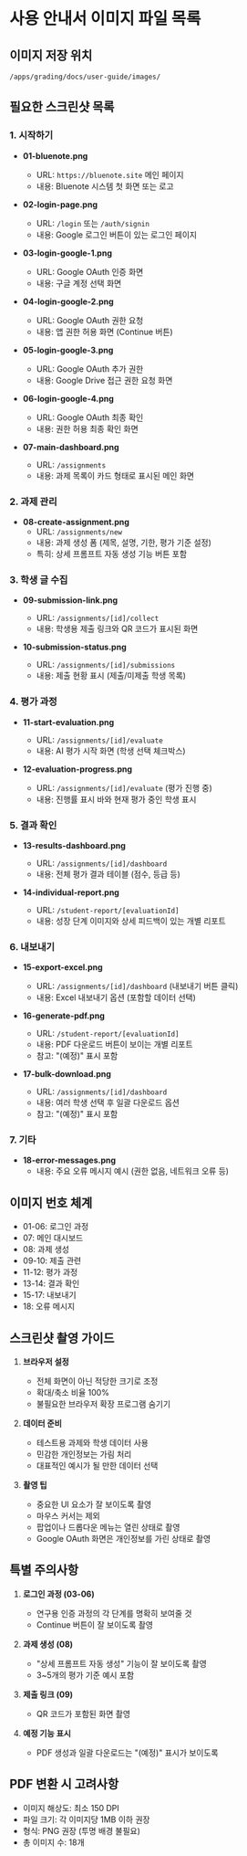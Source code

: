 # 사용 안내서 이미지 파일 목록

## 이미지 저장 위치
`/apps/grading/docs/user-guide/images/`

## 필요한 스크린샷 목록

### 1. 시작하기
- **01-bluenote.png**
  - URL: `https://bluenote.site` 메인 페이지
  - 내용: Bluenote 시스템 첫 화면 또는 로고

- **02-login-page.png**
  - URL: `/login` 또는 `/auth/signin`
  - 내용: Google 로그인 버튼이 있는 로그인 페이지

- **03-login-google-1.png**
  - URL: Google OAuth 인증 화면
  - 내용: 구글 계정 선택 화면

- **04-login-google-2.png**
  - URL: Google OAuth 권한 요청
  - 내용: 앱 권한 허용 화면 (Continue 버튼)

- **05-login-google-3.png**
  - URL: Google OAuth 추가 권한
  - 내용: Google Drive 접근 권한 요청 화면

- **06-login-google-4.png**
  - URL: Google OAuth 최종 확인
  - 내용: 권한 허용 최종 확인 화면

- **07-main-dashboard.png**
  - URL: `/assignments`
  - 내용: 과제 목록이 카드 형태로 표시된 메인 화면

### 2. 과제 관리
- **08-create-assignment.png**
  - URL: `/assignments/new`
  - 내용: 과제 생성 폼 (제목, 설명, 기한, 평가 기준 설정)
  - 특히: 상세 프롬프트 자동 생성 기능 버튼 포함

### 3. 학생 글 수집
- **09-submission-link.png**
  - URL: `/assignments/[id]/collect`
  - 내용: 학생용 제출 링크와 QR 코드가 표시된 화면

- **10-submission-status.png**
  - URL: `/assignments/[id]/submissions`
  - 내용: 제출 현황 표시 (제출/미제출 학생 목록)

### 4. 평가 과정
- **11-start-evaluation.png**
  - URL: `/assignments/[id]/evaluate`
  - 내용: AI 평가 시작 화면 (학생 선택 체크박스)

- **12-evaluation-progress.png**
  - URL: `/assignments/[id]/evaluate` (평가 진행 중)
  - 내용: 진행률 표시 바와 현재 평가 중인 학생 표시

### 5. 결과 확인
- **13-results-dashboard.png**
  - URL: `/assignments/[id]/dashboard`
  - 내용: 전체 평가 결과 테이블 (점수, 등급 등)

- **14-individual-report.png**
  - URL: `/student-report/[evaluationId]`
  - 내용: 성장 단계 이미지와 상세 피드백이 있는 개별 리포트

### 6. 내보내기
- **15-export-excel.png**
  - URL: `/assignments/[id]/dashboard` (내보내기 버튼 클릭)
  - 내용: Excel 내보내기 옵션 (포함할 데이터 선택)

- **16-generate-pdf.png**
  - URL: `/student-report/[evaluationId]`
  - 내용: PDF 다운로드 버튼이 보이는 개별 리포트
  - 참고: "(예정)" 표시 포함

- **17-bulk-download.png**
  - URL: `/assignments/[id]/dashboard`
  - 내용: 여러 학생 선택 후 일괄 다운로드 옵션
  - 참고: "(예정)" 표시 포함

### 7. 기타
- **18-error-messages.png**
  - 내용: 주요 오류 메시지 예시 (권한 없음, 네트워크 오류 등)

## 이미지 번호 체계
- 01-06: 로그인 과정
- 07: 메인 대시보드
- 08: 과제 생성
- 09-10: 제출 관련
- 11-12: 평가 과정
- 13-14: 결과 확인
- 15-17: 내보내기
- 18: 오류 메시지

## 스크린샷 촬영 가이드

1. **브라우저 설정**
   - 전체 화면이 아닌 적당한 크기로 조정
   - 확대/축소 비율 100%
   - 불필요한 브라우저 확장 프로그램 숨기기

2. **데이터 준비**
   - 테스트용 과제와 학생 데이터 사용
   - 민감한 개인정보는 가림 처리
   - 대표적인 예시가 될 만한 데이터 선택

3. **촬영 팁**
   - 중요한 UI 요소가 잘 보이도록 촬영
   - 마우스 커서는 제외
   - 팝업이나 드롭다운 메뉴는 열린 상태로 촬영
   - Google OAuth 화면은 개인정보를 가린 상태로 촬영

## 특별 주의사항

1. **로그인 과정 (03-06)**
   - 연구용 인증 과정의 각 단계를 명확히 보여줄 것
   - Continue 버튼이 잘 보이도록 촬영

2. **과제 생성 (08)**
   - "상세 프롬프트 자동 생성" 기능이 잘 보이도록 촬영
   - 3~5개의 평가 기준 예시 포함

3. **제출 링크 (09)**
   - QR 코드가 포함된 화면 촬영

4. **예정 기능 표시**
   - PDF 생성과 일괄 다운로드는 "(예정)" 표시가 보이도록

## PDF 변환 시 고려사항

- 이미지 해상도: 최소 150 DPI
- 파일 크기: 각 이미지당 1MB 이하 권장
- 형식: PNG 권장 (투명 배경 불필요)
- 총 이미지 수: 18개